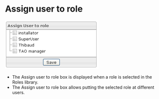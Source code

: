 <!--
author:
    - 'Jérôme Bogaerts'
created_at: '2012-03-29 16:28:57'
updated_at: '2013-03-13 14:33:39'
tags:
    - 'Manage Roles'
-->

Assign user to role
===================

![](../resources/roles-assignuser.png)

-   The Assign user to role box is displayed when a role is selected in the Roles library.
-   The Assign user to role box allows putting the selected role at different users.


